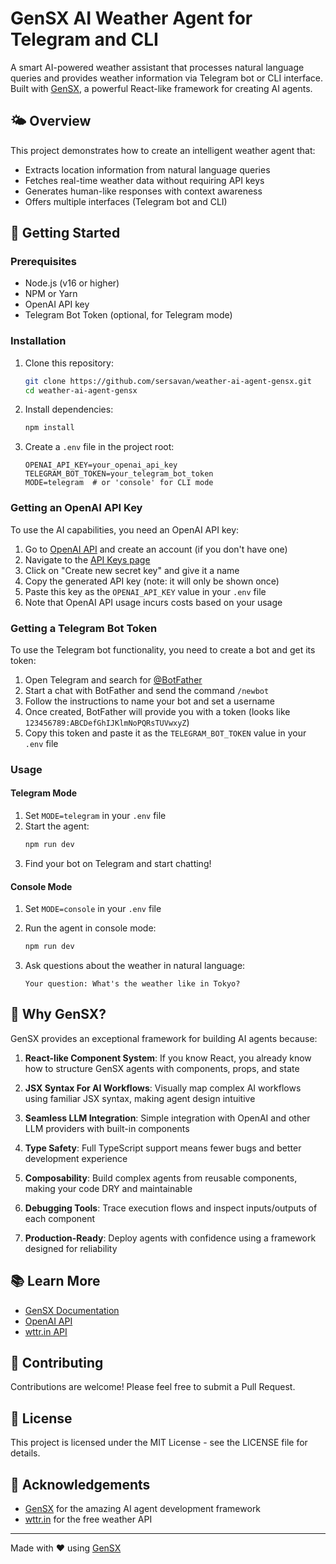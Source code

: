 # GenSX AI Weather Agent for Telegram and CLI

A smart AI-powered weather assistant that processes natural language queries and provides weather information via Telegram bot or CLI interface. Built with [GenSX](https://gensx.com), a powerful React-like framework for creating AI agents.

## 🌤️ Overview

This project demonstrates how to create an intelligent weather agent that:

- Extracts location information from natural language queries
- Fetches real-time weather data without requiring API keys
- Generates human-like responses with context awareness
- Offers multiple interfaces (Telegram bot and CLI)

## 🚀 Getting Started

### Prerequisites

- Node.js (v16 or higher)
- NPM or Yarn
- OpenAI API key
- Telegram Bot Token (optional, for Telegram mode)

### Installation

1. Clone this repository:
   ```bash
   git clone https://github.com/sersavan/weather-ai-agent-gensx.git
   cd weather-ai-agent-gensx
   ```

2. Install dependencies:
   ```bash
   npm install
   ```

3. Create a `.env` file in the project root:
   ```
   OPENAI_API_KEY=your_openai_api_key
   TELEGRAM_BOT_TOKEN=your_telegram_bot_token
   MODE=telegram  # or 'console' for CLI mode 
   ```

### Getting an OpenAI API Key

To use the AI capabilities, you need an OpenAI API key:

1. Go to [OpenAI API](https://platform.openai.com/signup) and create an account (if you don't have one)
2. Navigate to the [API Keys page](https://platform.openai.com/account/api-keys)
3. Click on "Create new secret key" and give it a name
4. Copy the generated API key (note: it will only be shown once)
5. Paste this key as the `OPENAI_API_KEY` value in your `.env` file
6. Note that OpenAI API usage incurs costs based on your usage

### Getting a Telegram Bot Token

To use the Telegram bot functionality, you need to create a bot and get its token:

1. Open Telegram and search for [@BotFather](https://t.me/botfather)
2. Start a chat with BotFather and send the command `/newbot`
3. Follow the instructions to name your bot and set a username
4. Once created, BotFather will provide you with a token (looks like `123456789:ABCDefGhIJKlmNoPQRsTUVwxyZ`)
5. Copy this token and paste it as the `TELEGRAM_BOT_TOKEN` value in your `.env` file

### Usage

#### Telegram Mode

1. Set `MODE=telegram` in your `.env` file
2. Start the agent:
   ```bash
   npm run dev
   ```
3. Find your bot on Telegram and start chatting!

#### Console Mode

1. Set `MODE=console` in your `.env` file
2. Run the agent in console mode:
   ```bash
   npm run dev
   ```

3. Ask questions about the weather in natural language:
   ```
   Your question: What's the weather like in Tokyo?
   ```

## 🧩 Why GenSX?

GenSX provides an exceptional framework for building AI agents because:

1. **React-like Component System**: If you know React, you already know how to structure GenSX agents with components, props, and state
   
2. **JSX Syntax For AI Workflows**: Visually map complex AI workflows using familiar JSX syntax, making agent design intuitive

3. **Seamless LLM Integration**: Simple integration with OpenAI and other LLM providers with built-in components

4. **Type Safety**: Full TypeScript support means fewer bugs and better development experience

5. **Composability**: Build complex agents from reusable components, making your code DRY and maintainable

6. **Debugging Tools**: Trace execution flows and inspect inputs/outputs of each component

7. **Production-Ready**: Deploy agents with confidence using a framework designed for reliability

## 📚 Learn More

- [GenSX Documentation](https://gensx.com/docs)
- [OpenAI API](https://platform.openai.com/docs/introduction)
- [wttr.in API](https://github.com/chubin/wttr.in)

## 🔄 Contributing

Contributions are welcome! Please feel free to submit a Pull Request.

## 📄 License

This project is licensed under the MIT License - see the LICENSE file for details.

## 🙏 Acknowledgements

- [GenSX](https://gensx.com) for the amazing AI agent development framework
- [wttr.in](https://wttr.in) for the free weather API

---

Made with ❤️ using [GenSX](https://gensx.com)
